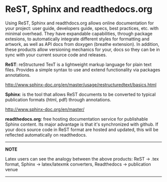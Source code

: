 # ReST, Sphinx and readthedocs.org

Using ReST, Sphinx and readthdocs.org allows online documentation for your project: user guide, developers guide, specs, best practices, etc. with minimal overhead. They have expandable capabilities, through package extesions, to automatically integrate different styles for formatting and artwork, as well as API docs from doxygen (breathe extension). In addition, these products allow versioning mechanics for your, docs so they can be in sync with your current source code and releases.

**ReST**: reStructured TexT is a lightweight markup language for plain text files. Provides a simple syntax to use and extend functionality via packages annotations.

http://www.sphinx-doc.org/en/master/usage/restructuredtext/basics.html

**Sphinx**: is the tool that allows ReST documents to be converted to typical publication formats (html, pdf) through annotations.

http://www.sphinx-doc.org/en/master/

**readthedocs.org**: free hosting documentation service for publishable Sphinx content. Its major advantage is that it's synchronized with github. If your docs source code in ReST format are hosted and updated, this will be reflected automatically on readthedocs. 

---
**NOTE**

Latex users can see the analogy between the above products: ReST -> .tex format, Sphinx -> latex/latexmk converters, Readthedocs -> publication venue

---


